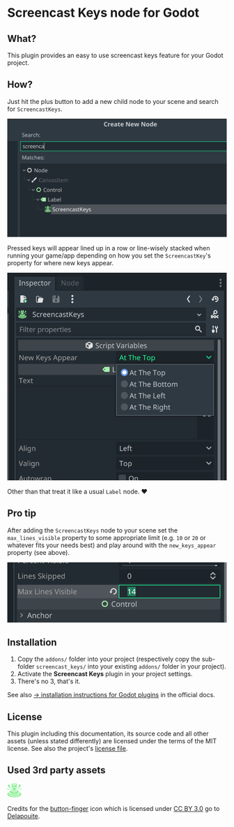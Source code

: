 # Screencast Keys node for Godot


## What?

This plugin provides an easy to use screencast keys feature for your Godot project.


## How?

Just hit the plus button to add a new child node to your scene and search for `ScreencastKeys`.

![](screenshot-add-node.png)

Pressed keys will appear lined up in a row or line-wisely stacked when running your game/app depending on how you set the `ScreencastKey`'s property for where new keys appear.

![](screenshot-set-appearance.png)

Other than that treat it like a usual `Label` node. ❤️


## Pro tip

After adding the `ScreencastKeys` node to your scene set the `max_lines_visible` property to some appropriate limit (e.g. `10` or `20` or whatever fits your needs best) and play around with the `new_keys_appear` property (see above).

![](screenshot-set-line-limit.png)


## Installation

1. Copy the `addons/` folder into your project (respectively copy the sub-folder `screencast_keys/` into your existing `addons/` folder in your project).
2. Activate the **Screencast Keys** plugin in your project settings.
3. There's no 3, that's it.

See also [&rarr; installation instructions for Godot plugins](https://docs.godotengine.org/en/stable/tutorials/plugins/editor/installing_plugins.html) in the official docs.


## License

This plugin including this documentation, its source code and all other assets (unless stated differently) are licensed under the terms of the MIT license. See also the project's [license file](LICENSE.md).


## Used 3rd party assets

![Button Finger Icon by delapouite](button-finger.svg)

Credits for the [button-finger](https://game-icons.net/1x1/delapouite/button-finger.html) icon which is licensed under [CC BY 3.0](https://creativecommons.org/licenses/by/3.0/) go to [Delapouite](https://delapouite.com/).
